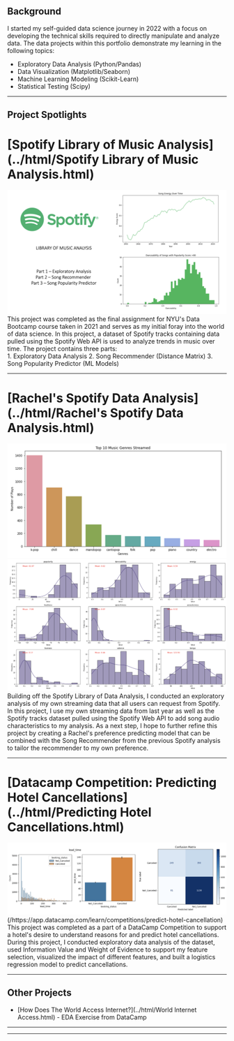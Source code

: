 ## Background

I started my self-guided data science journey in 2022 with a focus on developing the technical skills required to directly manipulate and analyze data. The data projects within this portfolio demonstrate my learning in the following topics: 

- Exploratory Data Analysis (Python/Pandas)
- Data Visualization (Matplotlib/Seaborn)
- Machine Learning Modeling (Scikit-Learn)
- Statistical Testing (Scipy)
  
---

## Project Spotlights

# [Spotify Library of Music Analysis](../html/Spotify Library of Music Analysis.html)
<img src="images/Spotify Analysis.png?raw=true"/>
This project was completed as the final assignment for NYU's Data Bootcamp course taken in 2021 and serves as my initial foray into the world of data science. In this project, a dataset of Spotify tracks containing data pulled using the Spotify Web API is used to analyze trends in music over time. The project contains three parts: <br>
1. Exploratory Data Analysis
2. Song Recommender (Distance Matrix)
3. Song Popularity Predictor (ML Models) 

---
# [Rachel's Spotify Data Analysis](../html/Rachel's Spotify Data Analysis.html)
<img src="images/Spotify Top 10 Genres.png?raw=true"/>
<img src="images/Rachel's Spotify Audio Chars.png?raw=true"/>
Building off the Spotify Library of Data Analysis, I conducted an exploratory analysis of my own streaming data that all users can request from Spotify. In this project, I use my own streaming data from last year as well as the Spotify tracks dataset pulled using the Spotify Web API to add song audio characteristics to my analysis. As a next step, I hope to further refine this project by creating a Rachel's preference predicting model that can be combined with the Song Recommender from the previous Spotify analysis to tailor the recommender to my own preference. 

---
# [Datacamp Competition: Predicting Hotel Cancellations](../html/Predicting Hotel Cancellations.html)
<img src="images/Hotel Cancellations.png?raw=true"/>
(/https://app.datacamp.com/learn/competitions/predict-hotel-cancellation)
This project was completed as a part of a DataCamp Competition to support a hotel's desire to understand reasons for and predict hotel cancellations. During this project, I conducted exploratory data analysis of the dataset, used Information Value and Weight of Evidence to support my feature selection, visualized the impact of different features, and built a logistics regression model to predict cancellations. 

---

## Other Projects

- [How Does The World Access Internet?](../html/World Internet Access.html) - EDA Exercise from DataCamp

---




---

